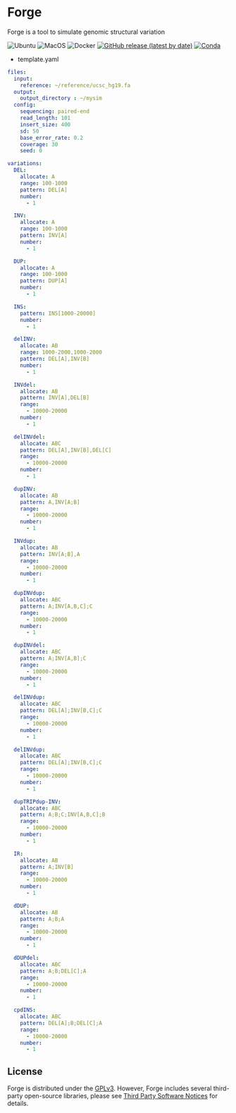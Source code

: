 # Forge
Forge is a tool to simulate genomic structural variation

![Ubuntu](https://github.com/sakkayaphab/forge/workflows/Ubuntu/badge.svg?branch=master)
![MacOS](https://github.com/sakkayaphab/forge/workflows/MacOS/badge.svg?branch=master)
![Docker](https://github.com/sakkayaphab/forge/workflows/Docker/badge.svg?branch=master)
[![GitHub release (latest by date)](https://img.shields.io/github/v/release/sakkayaphab/forge)](https://github.com/sakkayaphab/forge/releases)
[![Conda](https://img.shields.io/conda/v/bioconda/forge?color=blue&label=Anaconda%20Cloud)](https://anaconda.org/bioconda/forge)


* template.yaml
```yaml
files:
  input:
    reference: ~/reference/ucsc_hg19.fa
  output:
    output_directory : ~/mysim
  config:
    sequencing: paired-end
    read_length: 101
    insert_size: 400
    sd: 50
    base_error_rate: 0.2
    coverage: 30
    seed: 0

variations:
  DEL:
    allocate: A
    range: 100-1000
    pattern: DEL[A]
    number:
      - 1

  INV:
    allocate: A
    range: 100-1000
    pattern: INV[A]
    number:
      - 1

  DUP:
    allocate: A
    range: 100-1000
    pattern: DUP[A]
    number:
      - 1

  INS:
    pattern: INS[1000-20000]
    number:
      - 1

  delINV:
    allocate: AB
    range: 1000-2000,1000-2000
    pattern: DEL[A],INV[B]
    number:
      - 1

  INVdel:
    allocate: AB
    pattern: INV[A],DEL[B]
    range:
      - 10000-20000
    number:
      - 1

  delINVdel:
    allocate: ABC
    pattern: DEL[A],INV[B],DEL[C]
    range:
      - 10000-20000
    number:
      - 1

  dupINV:
    allocate: AB
    pattern: A,INV[A;B]
    range:
      - 10000-20000
    number:
      - 1

  INVdup:
    allocate: AB
    pattern: INV[A;B],A
    range:
      - 10000-20000
    number:
      - 1

  dupINVdup:
    allocate: ABC
    pattern: A;INV[A,B,C];C
    range:
      - 10000-20000
    number:
      - 1

  dupINVdel:
    allocate: ABC
    pattern: A;INV[A,B];C
    range:
      - 10000-20000
    number:
      - 1

  delINVdup:
    allocate: ABC
    pattern: DEL[A];INV[B,C];C
    range:
      - 10000-20000
    number:
      - 1

  delINVdup:
    allocate: ABC
    pattern: DEL[A];INV[B,C];C
    range:
      - 10000-20000
    number:
      - 1

  dupTRIPdup-INV:
    allocate: ABC
    pattern: A;B;C;INV[A,B,C];B
    range:
      - 10000-20000
    number:
      - 1

  IR:
    allocate: AB
    pattern: A;INV[B]
    range:
      - 10000-20000
    number:
      - 1

  dDUP:
    allocate: AB
    pattern: A;B;A
    range:
      - 10000-20000
    number:
      - 1

  dDUPdel:
    allocate: ABC
    pattern: A;B;DEL[C];A
    range:
      - 10000-20000
    number:
      - 1

  cpdINS:
    allocate: ABC
    pattern: DEL[A];B;DEL[C];A
    range:
      - 10000-20000
    number:
      - 1
```


## License
Forge is distributed under the [GPLv3][GPLv3]. However, Forge includes several third-party open-source libraries, please see [Third Party Software Notices][LICENSETHIRDPARTY] for details.


[GPLv3]:LICENSE
[LICENSETHIRDPARTY]:THIRD-PARTY-LICENSE